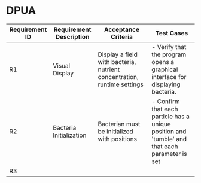 # DPUA


| Requirement ID | Requirement Description | Acceptance Criteria | Test Cases |
|----------------|-------------------------|---------------------|------------|
| R1             | Visual Display          | Display a field with bacteria, nutrient concentration, runtime settings | - Verify that the program opens a graphical interface for displaying bacteria. |
| R2             | Bacteria Initialization | Bacterian must be initialized with positions | - Confirm that each particle has a unique position and 'tumble' and that each parameter is set|
| R3             |          | 
